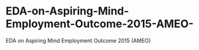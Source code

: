 # EDA-on-Aspiring-Mind-Employment-Outcome-2015-AMEO-
EDA on Aspiring Mind Employment Outcome 2015 (AMEO)
